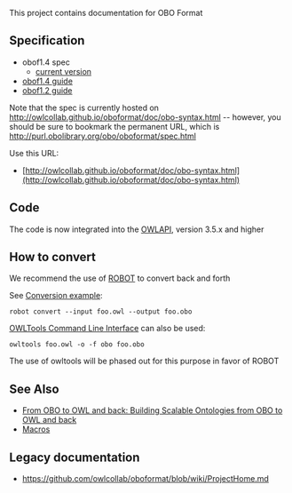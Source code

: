 This project contains documentation for OBO Format

## Specification

  * obof1.4 spec
    * [current version](http://owlcollab.github.io/oboformat/doc/obo-syntax.html)
  * [obof1.4 guide](http://owlcollab.github.io/oboformat/doc/GO.format.obo-1_4.html)
  * [obof1.2 guide](http://owlcollab.github.io/oboformat/doc/GO.format.obo-1_2.html)

Note that the spec is currently hosted on
http://owlcollab.github.io/oboformat/doc/obo-syntax.html -- however,
you should be sure to bookmark the permanent URL, which is
http://purl.obolibrary.org/obo/oboformat/spec.html

Use this URL:

 * [http://owlcollab.github.io/oboformat/doc/obo-syntax.html](http://owlcollab.github.io/oboformat/doc/obo-syntax.html)

## Code

The code is now integrated into the [OWLAPI](https://github.com/owlcs/owlapi/), version 3.5.x and higher

## How to convert

We recommend the use of [ROBOT](https://github.com/ontodev/robot/) to convert back and forth

See [Conversion example](https://github.com/ontodev/robot/blob/master/examples/README.md#converting):

```
robot convert --input foo.owl --output foo.obo
```

[OWLTools Command Line Interface](https://github.com/owlcollab/owltools/) can also be used:

```
owltools foo.owl -o -f obo foo.obo
```

The use of owltools will be phased out for this purpose in favor of ROBOT

## See Also

 * [From OBO to OWL and back: Building Scalable Ontologies from OBO to OWL and back](http://www.slideshare.net/dosumis/from-obo-to-owl-and-back-building-scalable-ontologies)
 * [Macros](http://precedings.nature.com/documents/5292/version/2)

## Legacy documentation

 * https://github.com/owlcollab/oboformat/blob/wiki/ProjectHome.md

